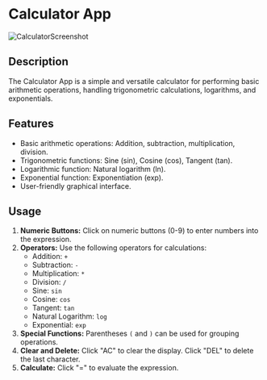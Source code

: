 # Calculator App
![CalculatorScreenshot](https://github.com/CosmicWarriorCW/Calculator/assets/102753634/53a5bafd-020d-4aaf-908a-99a19af01045)

## Description

The Calculator App is a simple and versatile calculator for performing basic arithmetic operations, handling trigonometric calculations, logarithms, and exponentials.

## Features

- Basic arithmetic operations: Addition, subtraction, multiplication, division.
- Trigonometric functions: Sine (sin), Cosine (cos), Tangent (tan).
- Logarithmic function: Natural logarithm (ln).
- Exponential function: Exponentiation (exp).
- User-friendly graphical interface.

## Usage

1. **Numeric Buttons:** Click on numeric buttons (0-9) to enter numbers into the expression.
2. **Operators:** Use the following operators for calculations:
   - Addition: `+`
   - Subtraction: `-`
   - Multiplication: `*`
   - Division: `/`
   - Sine: `sin`
   - Cosine: `cos`
   - Tangent: `tan`
   - Natural Logarithm: `log`
   - Exponential: `exp`
3. **Special Functions:** Parentheses `(` and `)` can be used for grouping operations.
4. **Clear and Delete:** Click "AC" to clear the display. Click "DEL" to delete the last character.
5. **Calculate:** Click "=" to evaluate the expression.
